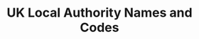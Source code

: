 ---
schema: default
title: UK Local Authority Names and Codes
organization: mySociety
notes: >-
  A list of all Local Authorities in the UK, along with the codes which refer to
  them under various coding systems. Use to combine data published by different
  sources. 
resources:
  - name: Local Authority Names and Codes
    url: >-
      https://raw.githubusercontent.com/ajparsons/uk_local_authority_names_and_codes/master/uk_local_authorities.csv
    format: csv
  - name: Messy Names Lookup
    url: >-
      https://raw.githubusercontent.com/ajparsons/uk_local_authority_names_and_codes/master/uk_local_authority_messy_lookup.csv
    format: csv
license: ''
category:
  - Groups & Bodies
  - United Kingdom
  - 'GE2017'
maintainer: Alex Parsons
maintainer_email: alex.parsons@mysociety.org
last_modified: ''
more_info: ''
---